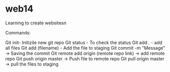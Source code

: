 web14
=====

Learning to create websitesn 

Commands:

Git init- Initizile new git repo
Git status - To check the status
Git add . - add all files
Git add (filename) - Add the file to staging
Git commit -m "Message" -> Saving the commit
Git remote add origin (remote repo link) -> add remote repo
Git push origin master -> Push file to remote repo
Git pull origin master -> pull the files to staging
